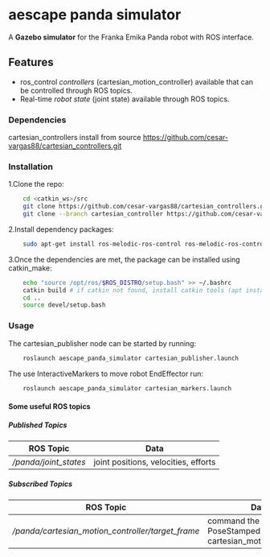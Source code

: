 # aescape panda simulator 

A **Gazebo simulator** for the Franka Emika Panda robot with ROS interface.

## Features

- ros_control *controllers* (cartesian_motion_controller) available that can be controlled through ROS topics.
- Real-time *robot state* (joint state) available through ROS topics.

### Dependencies

cartesian_controllers install from source https://github.com/cesar-vargas88/cartesian_controllers.git

### Installation

1.Clone the repo:

```bash
    cd <catkin_ws>/src
    git clone https://github.com/cesar-vargas88/cartesian_controllers.git
    git clone --branch cartesian_controller https://github.com/cesar-vargas88/aescape_panda_simulator.git
```

2.Install dependency packages:

```bash
    sudo apt-get install ros-melodic-ros-control ros-melodic-ros-controllers ros-melodic-controller-manager sudo apt install ros-melodic-joint-state-publisher-gui ros-melodic-gazebo-ros-pkgs ros-melodic-gazebo-ros-control
```

3.Once the dependencies are met, the package can be installed using catkin_make:

```bash
    echo "source /opt/ros/$ROS_DISTRO/setup.bash" >> ~/.bashrc
    catkin build # if catkin not found, install catkin tools (apt install python-catkin-tools)
    cd ..
    source devel/setup.bash
```

### Usage

The cartesian_publisher node can be started by running:

```bash
    roslaunch aescape_panda_simulator cartesian_publisher.launch
```

The use InteractiveMarkers to move robot EndEffector run:

```bash
    roslaunch aescape_panda_simulator cartesian_markers.launch
```

#### Some useful ROS topics

##### Published Topics

| ROS Topic | Data |
| ------ | ------ |
| */panda/joint_states* | joint positions, velocities, efforts |

##### Subscribed Topics

| ROS Topic | Data |
| ------ | ------ |
| */panda/cartesian_motion_controller/target_frame* | command the robot PoseStamped using the cartesian_motion_controller |
